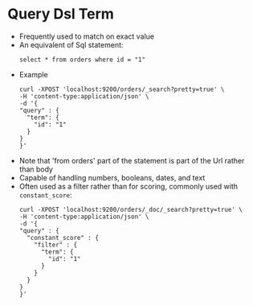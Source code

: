# Query Dsl Term

* Frequently used to match on exact value
* An equivalent of Sql statement:
  ```
  select * from orders where id = "1"
  ```
* Example
  ```
  curl -XPOST 'localhost:9200/orders/_search?pretty=true' \
  -H 'content-type:application/json' \
  -d '{
  "query" : {
    "term": {
      "id": "1"
    }
  }
  }'
  ```
* Note that 'from orders' part of the statement is part of the Url rather than body
* Capable of handling numbers, booleans, dates, and text
* Often used as a filter rather than for scoring, commonly used with `constant_score`:
  ```
  curl -XPOST 'localhost:9200/orders/_doc/_search?pretty=true' \
  -H 'content-type:application/json' \
  -d '{
  "query" : {
    "constant_score" : { 
      "filter" : {
        "term": {
          "id": "1"
        }
      }
    }
  }
  }'
  ```




